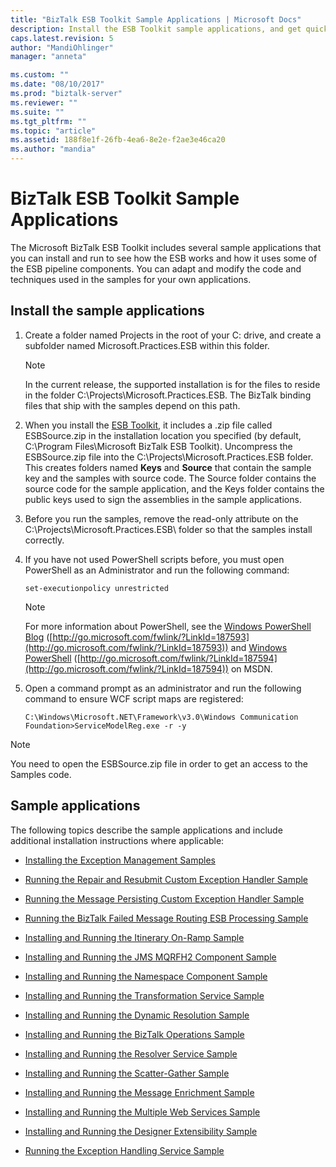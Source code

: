 ```yaml
---
title: "BizTalk ESB Toolkit Sample Applications | Microsoft Docs"
description: Install the ESB Toolkit sample applications, and get quick links on how to use them in BizTalk Server
caps.latest.revision: 5
author: "MandiOhlinger"
manager: "anneta"

ms.custom: ""
ms.date: "08/10/2017"
ms.prod: "biztalk-server"
ms.reviewer: ""
ms.suite: ""
ms.tgt_pltfrm: ""
ms.topic: "article"
ms.assetid: 188f8e1f-26fb-4ea6-8e2e-f2ae3e46ca20
ms.author: "mandia"
---
```


# BizTalk ESB Toolkit Sample Applications
The ​Microsoft BizTalk ESB Toolkit includes several sample applications that you can install and run to see how the ESB works and how it uses some of the ESB pipeline components. You can adapt and modify the code and techniques used in the samples for your own applications.  
  
## Install the sample applications  
  
1. Create a folder named Projects in the root of your C: drive, and create a subfolder named Microsoft.Practices.ESB within this folder.  
  
   > [!NOTE]
   >  In the current release, the supported installation is for the files to reside in the folder C:\Projects\Microsoft.Practices.ESB. The BizTalk binding files that ship with the samples depend on this path.  
  
2. When you install the [ESB Toolkit](install-and-configure-the-microsoft-biztalk-esb-toolkit.md), it includes a .zip file called ESBSource.zip in the installation location you specified (by default, C:\Program Files\​Microsoft BizTalk ESB Toolkit). Uncompress the ESBSource.zip file into the C:\Projects\Microsoft.Practices.ESB folder. This creates folders named **Keys** and **Source** that contain the sample key and the samples with source code. The Source folder contains the source code for the sample application, and the Keys folder contains the public keys used to sign the assemblies in the sample applications.  
  
3. Before you run the samples, remove the read-only attribute on the C:\Projects\Microsoft.Practices.ESB\ folder so that the samples install correctly.  
  
4. If you have not used PowerShell scripts before, you must open PowerShell as an Administrator and run the following command:  
  
   ```  
   set-executionpolicy unrestricted  
   ```  
  
   > [!NOTE]
   >  For more information about PowerShell, see the [Windows PowerShell Blog](http://go.microsoft.com/fwlink/?LinkId=187593) ([http://go.microsoft.com/fwlink/?LinkId=187593](http://go.microsoft.com/fwlink/?LinkId=187593)) and [Windows PowerShell](http://go.microsoft.com/fwlink/?LinkId=187594) ([http://go.microsoft.com/fwlink/?LinkId=187594](http://go.microsoft.com/fwlink/?LinkId=187594)) on MSDN.  
  
5. Open a command prompt as an administrator and run the following command to ensure WCF script maps are registered:  
  
   ```  
   C:\Windows\Microsoft.NET\Framework\v3.0\Windows Communication Foundation>ServiceModelReg.exe -r -y  
   ```  
  
> [!NOTE]
>  You need to open the ESBSource.zip file in order to get an access to the Samples code.  

## Sample applications  
 The following topics describe the sample applications and include additional installation instructions where applicable:  
  
-   [Installing the Exception Management Samples](../esb-toolkit/installing-the-exception-management-samples.md)  
  
-   [Running the Repair and Resubmit Custom Exception Handler Sample](../esb-toolkit/running-the-repair-and-resubmit-custom-exception-handler-sample.md)  
  
-   [Running the Message Persisting Custom Exception Handler Sample](../esb-toolkit/running-the-message-persisting-custom-exception-handler-sample.md)  
  
-   [Running the BizTalk Failed Message Routing ESB Processing Sample](../esb-toolkit/running-the-biztalk-failed-message-routing-esb-processing-sample.md)  
  
-   [Installing and Running the Itinerary On-Ramp Sample](../esb-toolkit/installing-and-running-the-itinerary-on-ramp-sample.md)  
  
-   [Installing and Running the JMS MQRFH2 Component Sample](../esb-toolkit/installing-and-running-the-jms-mqrfh2-component-sample.md)  
  
-   [Installing and Running the Namespace Component Sample](../esb-toolkit/installing-and-running-the-namespace-component-sample.md)  
  
-   [Installing and Running the Transformation Service Sample](../esb-toolkit/installing-and-running-the-transformation-service-sample.md)  
  
-   [Installing and Running the Dynamic Resolution Sample](../esb-toolkit/installing-and-running-the-dynamic-resolution-sample.md)  
  
-   [Installing and Running the BizTalk Operations Sample](../esb-toolkit/installing-and-running-the-biztalk-operations-sample.md)  
  
-   [Installing and Running the Resolver Service Sample](../esb-toolkit/installing-and-running-the-resolver-service-sample.md)  
  
-   [Installing and Running the Scatter-Gather Sample](../esb-toolkit/installing-and-running-the-scatter-gather-sample.md)  
  
-   [Installing and Running the Message Enrichment Sample](../esb-toolkit/installing-and-running-the-message-enrichment-sample.md)  
  
-   [Installing and Running the Multiple Web Services Sample](../esb-toolkit/installing-and-running-the-multiple-web-services-sample.md)  
  
-   [Installing and Running the Designer Extensibility Sample](../esb-toolkit/installing-and-running-the-designer-extensibility-sample.md)  
  
-   [Running the Exception Handling Service Sample](../esb-toolkit/running-the-exception-handling-service-sample.md)